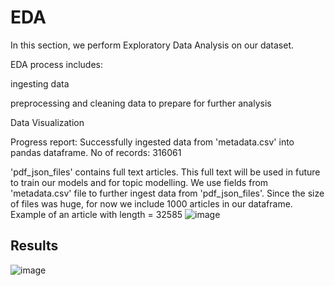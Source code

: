 # EDA

In this section, we perform Exploratory Data Analysis on our dataset.

EDA process includes: 

ingesting data

preprocessing and cleaning data to prepare for further analysis

Data Visualization

Progress report:
Successfully ingested data from 'metadata.csv' into pandas dataframe. 
No of records: 316061

'pdf_json_files' contains full text articles. This full text will be used in future to train our models and for topic modelling.
We use fields from 'metadata.csv' file to further ingest data from 'pdf_json_files'. Since the size of files was huge, for now we include 1000 articles in our dataframe.
Example of an article with length = 32585
![image](https://user-images.githubusercontent.com/95871147/154870395-99e8203d-fc7a-441a-95b5-0dfa02908e2d.png)

## Results
![image](https://user-images.githubusercontent.com/95871147/169723616-28d84a3d-4742-4952-8d0f-e78e4ca39a03.png)


